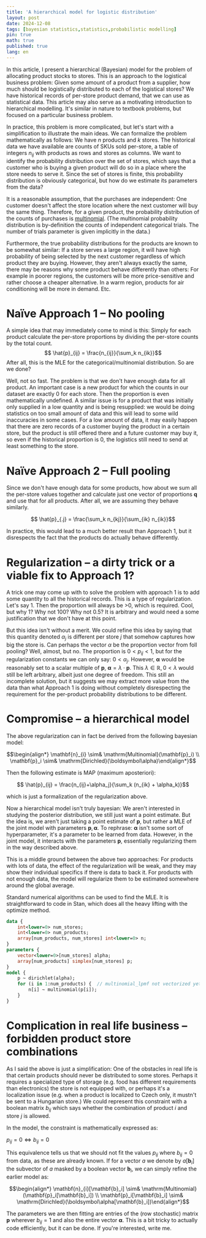 ```yaml
---
title: 'A hierarchical model for logistic distribution'
layout: post
date: 2024-12-08
tags: [bayesian statistics,statistics,probabilistic modelling]
pin: true
math: true
published: true
lang: en
---
```

<script>
window.MathJax = {
  loader: {load: ['[tex]/boldsymbol']},
  tex: {packages: {'[+]': ['boldsymbol']}}
};
</script>

In this article, I present a hierarchical (Bayesian) model for the problem
of allocating product stocks to stores.
This is an approach to the logistical business problem:
Given some amount of a product from a supplier, how much should be logistically distributed to each of the logistical stores?
We have historical records of per-store product demand, that we can use as statistical data.
This article may also serve as a motivating introduction to hierarchical modelling.
It's similar in nature to textbook problems, but focused on a particular business problem.

In practice, this problem is more complicated, but let's start with a simplification to illustrate the main ideas.
We can formalize the problem mathematically as follows: We have $n$ products and $k$ stores.
The historical data we have available are counts of SKUs sold per-store, a
table of integers $n_{ij}$ with products as rows and stores as columns.
We want to identify the probability distribution over the set of stores,
which says that a customer who is buying a given product will do so in a place where the store needs to serve it.
Since the set of stores is finite, this probability distribution is obviously categorical, but how do we estimate its parameters from the data?

It is a reasonable assumption, that the purchases are independent:
One customer doesn't affect the store location where the next customer will buy the same thing.
Therefore, for a given product, the probability distribution of the counts of purchases is [multinomial](https://en.wikipedia.org/wiki/Multinomial_distribution). 
(The multinomial probability distribution is by-definition the counts of independent categorical trials. The number of trials parameter is given implicitly in the data.)

Furthermore, the true probability distributions for the products are known to be somewhat similar:
If a store serves a large region, it will have high probability of being selected by the next customer regardless of which product they are buying.
However, they aren't always exactly the same, there may be reasons why some product behave differently than others:
For example in poorer regions, the customers will be more price-sensitive and rather choose a cheaper alternative.
In a warm region, products for air conditioning will be more in demand. Etc.

# Naïve Approach 1 – No pooling
A simple idea that may immediately come to mind is this: 
Simply for each product calculate the per-store proportions by dividing the per-store counts by the total count.
$$ \hat{p}_{ij} = \frac{n_{ij}}{\sum_k n_{ik}}$$
After all, this is the MLE for the categorical/multinomial distribution. 
So are we done?

Well, not so fast. The problem is that we don't have enough data for all product.
An important case is a new product for which the counts in our dataset are exactly 0 for each store.
Then the proportion is even mathematically undefined. 
A similar issue is for a product that was initially only supplied in a low quantity and is being resupplied:
we would be doing statistics on too small amount of data and this will lead to some wild inaccuracies in some cases.
For a low amount of data, it may easily happen that there are zero records of a customer buying the product in a certain store,
but the product is still offered there and a future customer may buy it, so even if the historical proportion is 0,
the logistics still need to send at least something to the store.

# Naïve Approach 2 – Full pooling
Since we don't have enough data for some products, 
how about we sum all the per-store values together and calculate just one vector of proportions $\mathbf{q}$ and use that for all products.
After all, we are assuming they behave similarly.

$$ \hat{p}_{.j} = \frac{\sum_k n_{kj}}{\sum_{ik} n_{ik}}$$


In practice, this would lead to a much better result than Approach 1, 
but it disrespects the fact that the products do actually behave differently.
 
# Regularization – a dirty trick or a viable fix to Approach 1?
A trick one may come up with to solve the problem with approach 1 is to add some quantity
to all the historical records. This is a type of regularization. Let's say 1. 
Then the proportion will always be >0, which is required. Cool, but why 1? Why not 100? Why not 0.5?
It is arbitrary and would need a some justification that we don't have at this point.

But this idea isn't without a merit.
We could refine this idea by saying that this quantity denoted $\alpha_j$ is different per store $j$
that somehow captures how big the store is.
Can perhaps the vector $\alpha$ be the proportion vector from foll pooling?
Well, almost, but no.
The proportion is $0 < p_{ij} < 1$, but for the regularization constants we can only say: $0 < \alpha_j$.
However, $\boldsymbol\alpha$ would be reasonably set to a scalar multiple of $\mathbf{p}$, $\boldsymbol\alpha = \lambda \cdot \mathbf{p}$.
This $\lambda \in \mathbb{R}, 0 < \lambda$ would still be left arbitrary, albeit just one degree of freedom.
This still an incomplete solution,
but it suggests we may extract more value from the data than what Approach 1 is doing without completely disrespecting the requirement for the per-product probability distributions to be different. 

# Compromise – a hierarchical model
The above regularization can in fact be derived from the following bayesian model:

$$\begin{align*}
\mathbf{n}_{i} \sim& \mathrm{Multinomial}(\mathbf{p}_i) \\
\mathbf{p}_i \sim& \mathrm{Dirichled}(\boldsymbol\alpha)\end{align*}$$

Then the following estimate is MAP (maximum aposteriori):

$$ \hat{p}_{ij} = \frac{n_{ij}+\alpha_j}{\sum_k (n_{ik} + \alpha_k)}$$

which is just a formalization of the regularization above.

Now a hierarchical model isn't truly bayesian: We aren't interested in studying the posterior distribution,
we still just want a point estimate.
But the idea is, we aren't just taking a point estimate of $\mathbf{p}$, 
but rather a MLE of the joint model with parameters $\mathbf{p}, \boldsymbol\alpha$.
To rephrase: $\boldsymbol\alpha$ isn't some sort of hyperparameter, it's a parameter to be learned from data.
However, in the joint model, it interacts with the parameters $\mathbf{p}$, essentially regularizing them in the way described above.

This is a middle ground between the above two approaches: 
For products with lots of data, the effect of the regularization will be weak, and they may show their individual specifics if there is data to back it.
For products with not enough data, the model will regularize them to be estimated somewhere around the global average.

Standard numerical algorithms can be used to find the MLE. It is straightforward to code in Stan, which does all the heavy lifting with the optimize method.

```stan
data {
    int<lower=0> num_stores;
    int<lower=0> num_products;
    array[num_products, num_stores] int<lower=0> n;
}
parameters {
    vector<lower=0>[num_stores] alpha;
    array[num_products] simplex[num_stores] p;
}
model {
    p ~ dirichlet(alpha);
    for (i in 1:num_products) {  // multinomial_lpmf not vectorized yet
        n[i] ~ multinomial(p[i]);
    }
}
```

# Complication in real life business – forbidden product store combinations
As I said the above is just a simplification:
One of the obstacles in real life is that certain products should never be distributed to some stores.
Perhaps it requires a specialized type of storage (e.g. food has different requirements than electronics) 
the store is not equipped with,
or perhaps it's a localization issue (e.g. when a product is localized to Czech only, it mustn't be sent to a Hungarian store.)
We could represent this constraint with a boolean matrix $b_{ij}$ which says whether the combination of product $i$ and store $j$ is allowed.

In the model, the constraint is mathematically expressed as:

$p_{ij} = 0 \iff b_{ij} = 0$ 

This equivalence tells us that we should not fit the values $p_{ij}$ where $b_{ij}=0$ from
data, as these are already known.
If for a vector $a$ we denote by $a[\mathbf{b}_i]$ the subvector of $a$ masked by a boolean vector $\mathbf{b}_i$, we can simply refine the earlier model as:


$$\begin{align*}
\mathbf{n}_{i}[\mathbf{b}_i] \sim& \mathrm{Multinomial}(\mathbf{p}_i[\mathbf{b}_i]) \\
\mathbf{p}_i[\mathbf{b}_i] \sim& \mathrm{Dirichled}(\boldsymbol\alpha[\mathbf{b}_i])\end{align*}$$

The parameters we are then fitting are entries of the (row stochastic) matrix $\mathbf{p}$ wherever $b_{ij}=1$ and also the entire vector $\boldsymbol\alpha$.
This is a bit tricky to actually code efficiently, but it can be done.
If you're interested, write me. 
